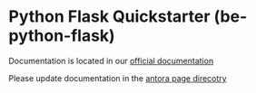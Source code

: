 # Python Flask Quickstarter (be-python-flask) 

Documentation is located in our [official documentation](https://www.opendevstack.org/ods-documentation/ods-project-quickstarters/latest/index.html)

Please update documentation in the [antora page direcotry](https://github.com/opendevstack/ods-project-quickstarters/tree/master/docs/modules/ROOT/pages)
